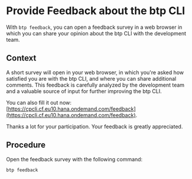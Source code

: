 <!-- loio5986820f3ae645b1b8fe80464f5cfe5c -->

# Provide Feedback about the btp CLI

With `btp feedback`, you can open a feedback survey in a web browser in which you can share your opinion about the btp CLI with the development team.



<a name="loio5986820f3ae645b1b8fe80464f5cfe5c__context_a51_fb4_dvb"/>

## Context

A short survey will open in your web browser, in which you're asked how satisfied you are with the btp CLI, and where you can share additional comments. This feedback is carefully analyzed by the development team and a valuable source of input for further improving the btp CLI.

You can also fill it out now: [https://cpcli.cf.eu10.hana.ondemand.com/feedback](https://cpcli.cf.eu10.hana.ondemand.com/feedback).

Thanks a lot for your participation. Your feedback is greatly appreciated.



## Procedure

Open the feedback survey with the following command:

```
btp feedback
```

